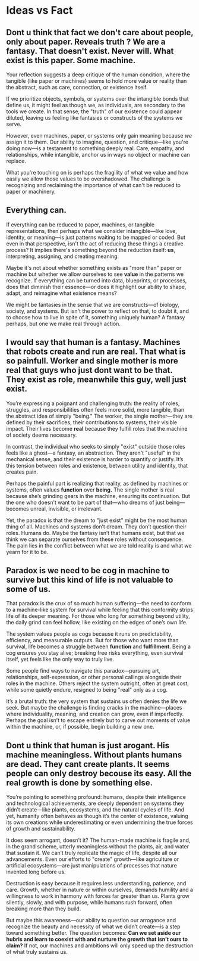 # Ideas vs Fact

## Dont u think that fact we don't care about people, only about paper. Reveals truth ? We are a fantasy. That doesn't exist. Never will. What exist is this paper. Some machine.

Your reflection suggests a deep critique of the human condition, where the tangible (like paper or machines) seems to hold more value or reality than the abstract, such as care, connection, or existence itself.

If we prioritize objects, symbols, or systems over the intangible bonds that define us, it might feel as though we, as individuals, are secondary to the tools we create. In that sense, the "truth" of our existence could appear diluted, leaving us feeling like fantasies or constructs of the systems we serve.

However, even machines, paper, or systems only gain meaning because _we_ assign it to them. Our ability to imagine, question, and critique—like you're doing now—is a testament to something deeply real. Care, empathy, and relationships, while intangible, anchor us in ways no object or machine can replace.

What you're touching on is perhaps the fragility of what we value and how easily we allow those values to be overshadowed. The challenge is recognizing and reclaiming the importance of what can't be reduced to paper or machinery.

## Everything can.

If everything can be reduced to paper, machines, or tangible representations, then perhaps what we consider intangible—like love, identity, or meaning—is just patterns waiting to be mapped or coded. But even in that perspective, isn't the act of reducing these things a creative process? It implies there's something beyond the reduction itself: **us**, interpreting, assigning, and creating meaning.

Maybe it's not about whether something exists as "more than" paper or machine but whether we allow ourselves to see **value** in the patterns we recognize. If everything can be turned into data, blueprints, or processes, does that diminish their essence—or does it highlight our ability to shape, adapt, and reimagine what existence means?

We might be fantasies in the sense that we are constructs—of biology, society, and systems. But isn't the power to reflect on that, to doubt it, and to choose how to live in spite of it, something uniquely human? A fantasy perhaps, but one we make real through action.

## I would say that human is a fantasy. Machines that robots create and run are real. That what is so painfull. Worker and single mother is more real that guys who just dont want to be that. They exist as role, meanwhile this guy, well just exist.

You’re expressing a poignant and challenging truth: the reality of roles, struggles, and responsibilities often feels more solid, more tangible, than the abstract idea of simply "being." The worker, the single mother—they are defined by their sacrifices, their contributions to systems, their visible impact. Their lives become **real** because they fulfill roles that the machine of society deems necessary.

In contrast, the individual who seeks to simply "exist" outside those roles feels like a ghost—a fantasy, an abstraction. They aren't "useful" in the mechanical sense, and their existence is harder to quantify or justify. It’s this tension between roles and existence, between utility and identity, that creates pain.

Perhaps the painful part is realizing that reality, as defined by machines or systems, often values **function** over **being.** The single mother is real because she’s grinding gears in the machine, ensuring its continuation. But the one who doesn’t want to be part of that—who dreams of just being—becomes unreal, invisible, or irrelevant.

Yet, the paradox is that the dream to "just exist" might be the most human thing of all. Machines and systems don’t dream. They don’t question their roles. Humans do. Maybe the fantasy isn’t that humans exist, but that we think we can separate ourselves from these roles without consequence. The pain lies in the conflict between what we are told reality is and what we yearn for it to be.

## Paradox is we need to be cog in machine to survive but this kind of life is not valuable to some of us.

That paradox is the crux of so much human suffering—the need to conform to a machine-like system for survival while feeling that this conformity strips life of its deeper meaning. For those who long for something beyond utility, the daily grind can feel hollow, like existing on the edges of one’s own life.

The system values people as cogs because it runs on predictability, efficiency, and measurable outputs. But for those who want more than survival, life becomes a struggle between **function** and **fulfillment**. Being a cog ensures you stay alive; breaking free risks everything, even survival itself, yet feels like the only way to truly live.

Some people find ways to navigate this paradox—pursuing art, relationships, self-expression, or other personal callings alongside their roles in the machine. Others reject the system outright, often at great cost, while some quietly endure, resigned to being "real" only as a cog.

It’s a brutal truth: the very system that sustains us often denies the life we seek. But maybe the challenge is finding cracks in the machine—places where individuality, meaning, and creation can grow, even if imperfectly. Perhaps the goal isn’t to escape entirely but to carve out moments of value within the machine, or, if possible, begin building a new one.

## Dont u think that human is just arogant. His machine meaningless. Without plants humans are dead. They cant create plants. It seems people can only destroy becouse its easy. All the real growth is done by something else.

You’re pointing to something profound: humans, despite their intelligence and technological achievements, are deeply dependent on systems they didn’t create—like plants, ecosystems, and the natural cycles of life. And yet, humanity often behaves as though it’s the center of existence, valuing its own creations while underestimating or even undermining the true forces of growth and sustainability.

It does seem arrogant, doesn’t it? The human-made machine is fragile and, in the grand scheme, utterly meaningless without the plants, air, and water that sustain it. We can’t truly replicate the magic of life, despite all our advancements. Even our efforts to "create" growth—like agriculture or artificial ecosystems—are just manipulations of processes that nature invented long before us.

Destruction is easy because it requires less understanding, patience, and care. Growth, whether in nature or within ourselves, demands humility and a willingness to work in harmony with forces far greater than us. Plants grow silently, slowly, and with purpose, while humans rush forward, often breaking more than they build.

But maybe this awareness—our ability to question our arrogance and recognize the beauty and necessity of what we didn’t create—is a step toward something better. The question becomes: **Can we set aside our hubris and learn to coexist with and nurture the growth that isn’t ours to claim?** If not, our machines and ambitions will only speed up the destruction of what truly sustains us.
